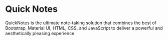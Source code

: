 # Quick Notes

QuickNotes is the ultimate note-taking solution that combines the best of Bootstrap, Material UI, HTML, CSS, and JavaScript to deliver a powerful and aesthetically pleasing experience.
